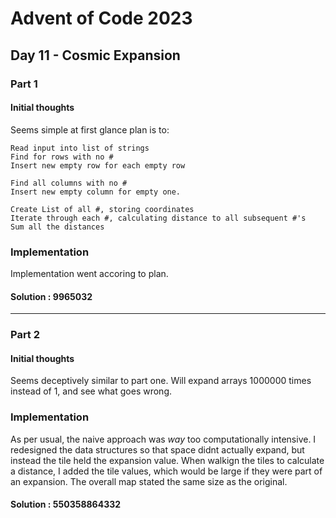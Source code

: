 ﻿# Advent of Code 2023
## Day 11 - Cosmic Expansion

### Part 1
#### Initial thoughts
Seems simple at first glance plan is to:
	
	Read input into list of strings
	Find for rows with no #
	Insert new empty row for each empty row

	Find all columns with no #
	Insert new empty column for empty one.

	Create List of all #, storing coordinates
	Iterate through each #, calculating distance to all subsequent #'s
	Sum all the distances

### Implementation
Implementation went accoring to plan.

#### Solution : 9965032
---
### Part 2
#### Initial thoughts
Seems deceptively similar to part one. Will expand arrays 1000000 times instead of 1, and see what goes wrong.

### Implementation
As per usual, the naive approach was *way* too computationally intensive. I redesigned the data structures so that space didnt actually expand, but instead the tile held the expansion value. When walkign the tiles to calculate a distance, I added the tile values, which would be large if they were part of an expansion. The overall map stated the same size as the original.


#### Solution : 550358864332
